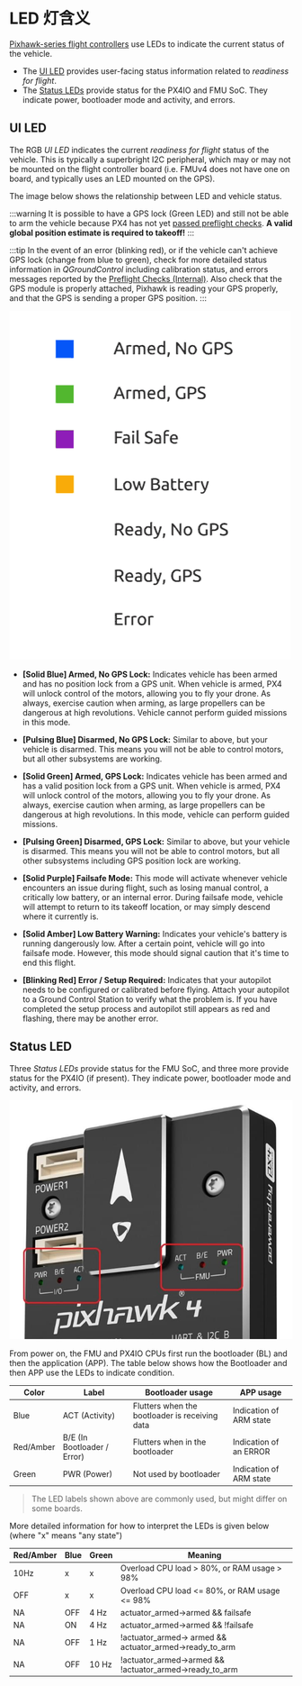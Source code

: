 # LED 灯含义

[Pixhawk-series flight controllers](../flight_controller/pixhawk_series.md) use LEDs to indicate the current status of the vehicle.

- The [UI LED](#ui_led) provides user-facing status information related to *readiness for flight*.
- The [Status LEDs](#status_led) provide status for the PX4IO and FMU SoC.
  They indicate power, bootloader mode and activity, and errors.

<a id="ui_led"></a>

## UI LED

The RGB *UI LED* indicates the current *readiness for flight* status of the vehicle.
This is typically a superbright I2C peripheral, which may or may not be mounted on the flight controller board (i.e. FMUv4 does not have one on board, and typically uses an LED mounted on the GPS).

The image below shows the relationship between LED and vehicle status.

:::warning
It is possible to have a GPS lock (Green LED) and still not be able to arm the vehicle because PX4 has not yet [passed preflight checks](../flying/pre_flight_checks.md). **A valid global position estimate is required to takeoff!**
:::

:::tip
In the event of an error (blinking red), or if the vehicle can't achieve GPS lock (change from blue to green),   check for more detailed status information in *QGroundControl* including calibration status, and errors messages reported by the [Preflight Checks (Internal)](../flying/pre_flight_checks.md).
Also check that the GPS module is properly attached, Pixhawk is reading your GPS properly, and that the GPS is sending a proper GPS position.
:::

![LED meanings](pixhawk_led_meanings.gif)

- **[Solid Blue] Armed, No GPS Lock:** Indicates vehicle has been armed and has no position lock from a GPS unit.
When vehicle is armed, PX4 will unlock control of the motors, allowing you to fly your drone.
As always, exercise caution when arming, as large propellers can be dangerous at high revolutions.
Vehicle cannot perform guided missions in this mode.

- **[Pulsing Blue] Disarmed, No GPS Lock:** Similar to above, but your vehicle is disarmed.
This means you will not be able to control motors, but all other subsystems are working.

- **[Solid Green] Armed, GPS Lock:** Indicates vehicle has been armed and has a valid position lock from a GPS unit.
When vehicle is armed, PX4 will unlock control of the motors, allowing you to fly your drone.
As always, exercise caution when arming, as large propellers can be dangerous at high revolutions.
In this mode, vehicle can perform guided missions.

- **[Pulsing Green] Disarmed, GPS Lock:** Similar to above, but your vehicle is disarmed.
  This means you will not be able to control motors, but all other subsystems including GPS position lock are working.

- **[Solid Purple] Failsafe Mode:** This mode will activate whenever vehicle encounters an issue during flight,
such as losing manual control, a critically low battery, or an internal error.
During failsafe mode, vehicle will attempt to return to its takeoff location, or may simply descend where it currently is.

- **[Solid Amber] Low Battery Warning:** Indicates your vehicle's battery is running dangerously low.
After a certain point, vehicle will go into failsafe mode. However, this mode should signal caution that it's time to end
this flight.

- **[Blinking Red] Error / Setup Required:** Indicates that your autopilot needs to be configured or calibrated before flying.
Attach your autopilot to a Ground Control Station to verify what the problem is.
If you have completed the setup process and autopilot still appears as red and flashing, there may be another error.

<a id="status_led"></a>

## Status LED

Three *Status LEDs* provide status for the FMU SoC, and three more provide status for the PX4IO (if present).
They indicate power, bootloader mode and activity, and errors.

![Pixhawk 4](pixhawk4_status_leds.jpg)

From power on, the FMU and PX4IO CPUs first run the bootloader (BL) and then the application (APP).
The table below shows how the Bootloader and then APP use the LEDs to indicate condition.

Color | Label | Bootloader usage | APP usage
--- | --- | --- | ---
Blue | ACT (Activity) | Flutters when the bootloader is receiving data | Indication of ARM state
Red/Amber | B/E (In Bootloader / Error) | Flutters when in the bootloader | Indication of an ERROR
Green |PWR (Power) | Not used by bootloader | Indication of ARM state

> The LED labels shown above are commonly used, but might differ on some boards.

More detailed information for how to interpret the LEDs is given below (where "x" means "any state")

Red/Amber | Blue |  Green | Meaning
--- | --- | --- | ---
10Hz | x | x | Overload CPU load > 80%, or RAM usage > 98%
OFF | x | x | Overload CPU load <= 80%, or RAM usage <= 98%
NA | OFF | 4 Hz| actuator_armed->armed && failsafe
NA | ON | 4 Hz | actuator_armed->armed && !failsafe
NA | OFF |1 Hz | !actuator_armed-> armed && actuator_armed->ready_to_arm
NA | OFF |10 Hz | !actuator_armed->armed  && !actuator_armed->ready_to_arm
